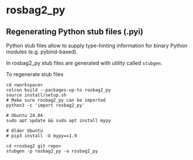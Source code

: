 # rosbag2_py

## Regenerating Python stub files (.pyi)

Python stub files allow to supply type-hinting information for binary Python modules (e.g. pybind-based).

In rosbag2_py stub files are generated with utility called `stubgen`.

To regenerate stub files
```
cd <workspace>
colcon build --packages-up-to rosbag2_py
source install/setup.sh
# Make sure rosbag2_py can be imported
python3 -c 'import rosbag2_py'

# Ubuntu 24.04
sudo apt update && sudo apt install mypy

# Older Ubuntu
# pip3 install -U mypy==1.9

cd <rosbag2 git repo>
stubgen -p rosbag2_py -o rosbag2_py
```
